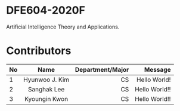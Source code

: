 # DFE604-2020F
Artificial Intelligence Theory and Applications.

# Contributors
| No            | Name           | Department/Major | Message           |
| ------------- |:--------------:| ----------------:|------------------:|
| 1             | Hyunwoo J. Kim | CS               | Hello World!      |
| 2             | Sanghak Lee    | CS               | Hello World!!     |
| 3             | Kyoungin Kwon    | CS               | Hello World!!     |